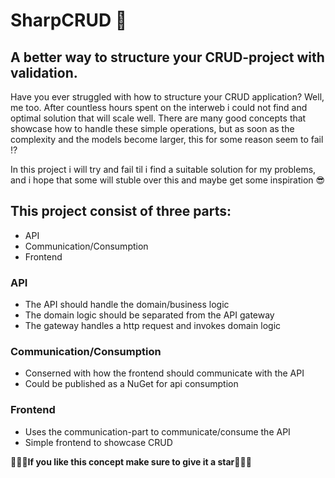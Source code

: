 # SharpCRUD 🧙
## A better way to structure your CRUD-project with validation.

Have you ever struggled with how to structure your CRUD application? Well, me too. 
After countless hours spent on the interweb i could not find and optimal solution that will scale well.
There are many good concepts that showcase how to handle these simple operations, but as soon as the complexity and 
the models become larger, this for some reason seem to fail ⁉️

In this project i will try and fail til i find a suitable solution for my problems, and i hope that some will stuble over this
and maybe get some inspiration 😎

## This project consist of three parts:
- API
- Communication/Consumption
- Frontend

### API
- The API should handle the domain/business logic
- The domain logic should be separated from the API gateway
- The gateway handles a http request and invokes domain logic

### Communication/Consumption
- Conserned with how the frontend should communicate with the API
- Could be published as a NuGet for api consumption

### Frontend
- Uses the communication-part to communicate/consume the API
- Simple frontend to showcase CRUD


🌟🌟🌟**If you like this concept make sure to give it a star**🌟🌟🌟
